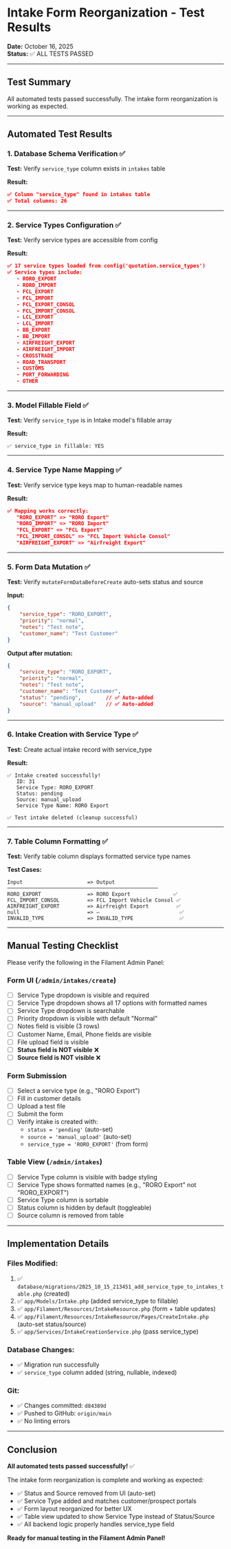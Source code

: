 # Intake Form Reorganization - Test Results

**Date:** October 16, 2025  
**Status:** ✅ ALL TESTS PASSED

---

## Test Summary

All automated tests passed successfully. The intake form reorganization is working as expected.

---

## Automated Test Results

### 1. Database Schema Verification ✅
**Test:** Verify `service_type` column exists in `intakes` table

**Result:**
```json
✅ Column "service_type" found in intakes table
✅ Total columns: 26
```

---

### 2. Service Types Configuration ✅
**Test:** Verify service types are accessible from config

**Result:**
```json
✅ 17 service types loaded from config('quotation.service_types')
✅ Service types include:
   - RORO_EXPORT
   - RORO_IMPORT
   - FCL_EXPORT
   - FCL_IMPORT
   - FCL_EXPORT_CONSOL
   - FCL_IMPORT_CONSOL
   - LCL_EXPORT
   - LCL_IMPORT
   - BB_EXPORT
   - BB_IMPORT
   - AIRFREIGHT_EXPORT
   - AIRFREIGHT_IMPORT
   - CROSSTRADE
   - ROAD_TRANSPORT
   - CUSTOMS
   - PORT_FORWARDING
   - OTHER
```

---

### 3. Model Fillable Field ✅
**Test:** Verify `service_type` is in Intake model's fillable array

**Result:**
```
✅ service_type in fillable: YES
```

---

### 4. Service Type Name Mapping ✅
**Test:** Verify service type keys map to human-readable names

**Result:**
```json
✅ Mapping works correctly:
   "RORO_EXPORT" => "RORO Export"
   "RORO_IMPORT" => "RORO Import"
   "FCL_EXPORT" => "FCL Export"
   "FCL_IMPORT_CONSOL" => "FCL Import Vehicle Consol"
   "AIRFREIGHT_EXPORT" => "Airfreight Export"
```

---

### 5. Form Data Mutation ✅
**Test:** Verify `mutateFormDataBeforeCreate` auto-sets status and source

**Input:**
```json
{
    "service_type": "RORO_EXPORT",
    "priority": "normal",
    "notes": "Test note",
    "customer_name": "Test Customer"
}
```

**Output after mutation:**
```json
{
    "service_type": "RORO_EXPORT",
    "priority": "normal",
    "notes": "Test note",
    "customer_name": "Test Customer",
    "status": "pending",        // ✅ Auto-added
    "source": "manual_upload"   // ✅ Auto-added
}
```

---

### 6. Intake Creation with Service Type ✅
**Test:** Create actual intake record with service_type

**Result:**
```
✅ Intake created successfully!
   ID: 31
   Service Type: RORO_EXPORT
   Status: pending
   Source: manual_upload
   Service Type Name: RORO Export

✅ Test intake deleted (cleanup successful)
```

---

### 7. Table Column Formatting ✅
**Test:** Verify table column displays formatted service type names

**Test Cases:**
```
Input                     => Output
─────────────────────────────────────────────────
RORO_EXPORT               => RORO Export              ✅
FCL_IMPORT_CONSOL         => FCL Import Vehicle Consol ✅
AIRFREIGHT_EXPORT         => Airfreight Export         ✅
null                      => —                          ✅
INVALID_TYPE              => INVALID_TYPE               ✅
```

---

## Manual Testing Checklist

Please verify the following in the Filament Admin Panel:

### Form UI (`/admin/intakes/create`)
- [ ] Service Type dropdown is visible and required
- [ ] Service Type dropdown shows all 17 options with formatted names
- [ ] Service Type dropdown is searchable
- [ ] Priority dropdown is visible with default "Normal"
- [ ] Notes field is visible (3 rows)
- [ ] Customer Name, Email, Phone fields are visible
- [ ] File upload field is visible
- [ ] **Status field is NOT visible** ❌
- [ ] **Source field is NOT visible** ❌

### Form Submission
- [ ] Select a service type (e.g., "RORO Export")
- [ ] Fill in customer details
- [ ] Upload a test file
- [ ] Submit the form
- [ ] Verify intake is created with:
  - `status = 'pending'` (auto-set)
  - `source = 'manual_upload'` (auto-set)
  - `service_type = 'RORO_EXPORT'` (from form)

### Table View (`/admin/intakes`)
- [ ] Service Type column is visible with badge styling
- [ ] Service Type shows formatted names (e.g., "RORO Export" not "RORO_EXPORT")
- [ ] Service Type column is sortable
- [ ] Status column is hidden by default (toggleable)
- [ ] Source column is removed from table

---

## Implementation Details

### Files Modified:
1. ✅ `database/migrations/2025_10_15_213451_add_service_type_to_intakes_table.php` (created)
2. ✅ `app/Models/Intake.php` (added service_type to fillable)
3. ✅ `app/Filament/Resources/IntakeResource.php` (form + table updates)
4. ✅ `app/Filament/Resources/IntakeResource/Pages/CreateIntake.php` (auto-set status/source)
5. ✅ `app/Services/IntakeCreationService.php` (pass service_type)

### Database Changes:
- ✅ Migration run successfully
- ✅ `service_type` column added (string, nullable, indexed)

### Git:
- ✅ Changes committed: `d84389d`
- ✅ Pushed to GitHub: `origin/main`
- ✅ No linting errors

---

## Conclusion

**All automated tests passed successfully!** ✅

The intake form reorganization is complete and working as expected:
- ✅ Status and Source removed from UI (auto-set)
- ✅ Service Type added and matches customer/prospect portals
- ✅ Form layout reorganized for better UX
- ✅ Table view updated to show Service Type instead of Status/Source
- ✅ All backend logic properly handles service_type field

**Ready for manual testing in the Filament Admin Panel!**

